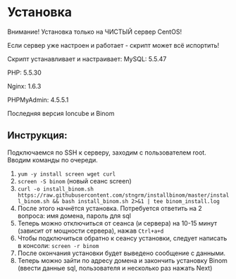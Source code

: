 # Установка
Внимание! Установка только на ЧИСТЫЙ сервер CentOS!

Если сервер уже настроен и работает - скрипт может всё испортить!

Скрипт устанавливает и настраивает:
MySQL: 5.5.47

PHP: 5.5.30

Nginx: 1.6.3

PHPMyAdmin: 4.5.5.1

Последняя версия Ioncube и Binom


## Инструкция:
Подключаемся по SSH к серверу, заходим с пользователем root. Вводим команды по очереди.
1. `yum -y install screen wget curl`
2. `screen -S binom` (новый сеанс screen)
3. `curl -o install_binom.sh https://raw.githubusercontent.com/stngrm/installbinom/master/install_binom.sh && bash install_binom.sh 2>&1 | tee binom_install.log`
4. После этого начнётся установка. Потребуется ответить на 2 вопроса: имя домена, пароль для sql
5. Теперь можно отключиться от сеанса (и сервера) на 10-15 минут (зависит от мощности сервера), нажав `Ctrl+a+d`
6. Чтобы подключиться обратно к сеансу установки, следует написать в консоли: `screen -r binom`
6. После окончания установки будет выведено сообщение с данными.
7. Теперь можно зайти по адресу домена и закончить установку Binom (ввести данные sql, пользователя и несколько раз нажать Next)
